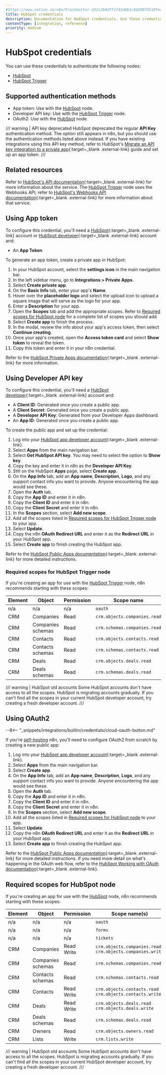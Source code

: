 ```yaml
---
#https://www.notion.so/n8n/Frontmatter-432c2b8dff1f43d4b1c8d20075510fe4
title: HubSpot credentials
description: Documentation for HubSpot credentials. Use these credentials to authenticate HubSpot in n8n, a workflow automation platform.
contentType: [integration, reference]
priority: medium
---
```


# HubSpot credentials

You can use these credentials to authenticate the following nodes:

- [HubSpot](/integrations/builtin/app-nodes/n8n-nodes-base.hubspot/)
- [HubSpot Trigger](/integrations/builtin/trigger-nodes/n8n-nodes-base.hubspottrigger/)

## Supported authentication methods

- App token: Use with the [HubSpot](/integrations/builtin/app-nodes/n8n-nodes-base.hubspot/) node.
- Developer API key: Use with the [HubSpot Trigger](/integrations/builtin/trigger-nodes/n8n-nodes-base.hubspottrigger/) node.
- OAuth2: Use with the [HubSpot](/integrations/builtin/app-nodes/n8n-nodes-base.hubspot/) node.

/// warning | API key deprecated
HubSpot deprecated the regular **API Key** authentication method. The option still appears in n8n, but you should use the authentication methods listed above instead. If you have existing integrations using this API key method, refer to HubSpot's [Migrate an API key integration to a private app](https://developers.hubspot.com/docs/api/migrate-an-api-key-integration-to-a-private-app){:target=_blank .external-link} guide and set up an app token.
///

## Related resources

Refer to [HubSpot's API documentation](https://developers.hubspot.com/docs/api/overview){:target=_blank .external-link} for more information about the service. The [HubSpot Trigger](/integrations/builtin/trigger-nodes/n8n-nodes-base.hubspottrigger/) node uses the Webhooks API; refer to [HubSpot's Webhooks API documentation](https://developers.hubspot.com/docs/api/webhooks){:target=_blank .external-link} for more information about that service.

## Using App token

To configure this credential, you'll need a [HubSpot](https://www.hubspot.com/){:target=_blank .external-link} account or [HubSpot developer](https://developers.hubspot.com/){:target=_blank .external-link} account and:

- An **App Token**

To generate an app token, create a private app in HubSpot:

1. In your HubSpot account, select the **settings icon** in the main navigation bar.
2. In the left sidebar menu, go to **Integrations > Private Apps**.
3. Select **Create private app**.
4. On the **Basic Info** tab, enter your app's **Name**.
5. Hover over the **placeholder logo** and select the upload icon to upload a square image that will serve as the logo for your app.
6. Enter a **Description** for your app.
7. Open the **Scopes** tab and add the appropriate scopes. Refer to [Required scopes for HubSpot node](#required-scopes-for-hubspot-node) for a complete list of scopes you should add.
8. Select **Create app** to finish the process.
9. In the modal, review the info about your app's access token, then select **Continue creating**.
10. Once your app's created, open the **Access token card** and select **Show token** to reveal the token.
11. Copy this token and enter it in your n8n credential.

Refer to the [HubSpot Private Apps documentation](https://developers.hubspot.com/docs/api/private-apps){:target=_blank .external-link} for more information.

## Using Developer API key

To configure this credential, you'll need a [HubSpot developer](https://developers.hubspot.com/){:target=_blank .external-link} account and:

- A **Client ID**: Generated once you create a public app. 
- A **Client Secret**: Generated once you create a public app.
- A **Developer API Key**: Generated from your Developer Apps dashboard.
- An **App ID**: Generated once you create a public app.

To create the public app and set up the credential:

1. Log into your [HubSpot app developer account](https://developers.hubspot.com/){:target=_blank .external-link}.
2. Select **Apps** from the main navigation bar.
3. Select **Get HubSpot API key**. You may need to select the option to **Show key**.
4. Copy the key and enter it in n8n as the **Developer API Key**.
3. Still on the HubSpot **Apps** page, select **Create app**.
4. On the **App Info** tab, add an **App name**, **Description**, **Logo**, and any support contact info you want to provide. Anyone encountering the app would see these.
5. Open the **Auth** tab.
6. Copy the **App ID** and enter it in n8n.
6. Copy the **Client ID** and enter it in n8n.
7. Copy the **Client Secret** and enter it in n8n.
8. In the **Scopes** section, select **Add new scope**.
9. Add all the scopes listed in [Required scopes for HubSpot Trigger node](#required-scopes-for-hubspot-trigger-node) to your app.
10. Select **Update**.
11. Copy the n8n **OAuth Redirect URL** and enter it as the **Redirect URL** in your HubSpot app.
12. Select **Create app** to finish creating the HubSpot app.

 Refer to the [HubSpot Public Apps documentation](https://developers.hubspot.com/docs/api/creating-an-app){:target=_blank .external-link} for more detailed instructions.

### Required scopes for HubSpot Trigger node

If you're creating an app for use with the [HubSpot Trigger](/integrations/builtin/trigger-nodes/n8n-nodes-base.hubspottrigger/) node, n8n recommends starting with these scopes:

| **Element** | **Object** | **Permission** | **Scope name** |
| --- | --- | --- | --- |
| n/a | n/a | n/a | `oauth` |
| CRM | Companies | Read | `crm.objects.companies.read` |
| CRM | Companies schemas | Read | `crm.schemas.companies.read` |
| CRM | Contacts | Read | `crm.objects.contacts.read` |
| CRM | Contacts schemas | Read | `crm.schemas.contacts.read` |
| CRM | Deals | Read | `crm.objects.deals.read` |
| CRM | Deals schemas| Read | `crm.schemas.deals.read` |

/// warning | HubSpot old accounts
Some HubSpot accounts don't have access to all the scopes. HubSpot is migrating accounts gradually. If you can't find all the scopes in your current HubSpot developer account, try creating a fresh developer account.
///

## Using OAuth2

--8<-- "_snippets/integrations/builtin/credentials/cloud-oauth-button.md"

If you're [self-hosting](/hosting/) n8n, you'll need to configure OAuth2 from scratch by creating a new public app:

1. Log into your [HubSpot app developer account](https://developers.hubspot.com/){:target=_blank .external-link}.
2. Select **Apps** from the main navigation bar.
3. Select **Create app**.
4. On the **App Info** tab, add an **App name**, **Description**, **Logo**, and any support contact info you want to provide. Anyone encountering the app would see these.
5. Open the **Auth** tab.
6. Copy the **App ID** and enter it in n8n.
6. Copy the **Client ID** and enter it in n8n.
7. Copy the **Client Secret** and enter it in n8n.
8. In the **Scopes** section, select **Add new scope**.
9. Add all the scopes listed in [Required scopes for HubSpot node](#required-scopes-for-hubspot-node) to your app.
10. Select **Update**.
11. Copy the n8n **OAuth Redirect URL** and enter it as the **Redirect URL** in your HubSpot app.
12. Select **Create app** to finish creating the HubSpot app.

Refer to the [HubSpot Public Apps documentation](https://developers.hubspot.com/docs/api/creating-an-app){:target=_blank .external-link} for more detailed instructions. If you need more detail on what's happening in the OAuth web flow, refer to the [HubSpot Working with OAuth documentation](https://developers.hubspot.com/docs/api/working-with-oauth){:target=_blank .external-link}.

## Required scopes for HubSpot node

If you're creating an app for use with the [HubSpot](/integrations/builtin/app-nodes/n8n-nodes-base.hubspot/) node, n8n recommends starting with these scopes:

| **Element** | **Object** | **Permission** | **Scope name(s)** |
| --- | --- | --- | --- |
| n/a | n/a | n/a |  `oauth` |
| n/a | n/a | n/a |  `forms` |
| n/a | n/a | n/a |  `tickets` |
| CRM | Companies | Read <br> Write | `crm.objects.companies.read` <br> `crm.objects.companies.write`|
| CRM | Companies schemas | Read | `crm.schemas.companies.read` |
| CRM | Contacts schemas | Read | `crm.schemas.contacts.read` |
| CRM | Contacts | Read <br> Write | `crm.objects.contacts.read` <br> `crm.objects.contacts.write`|
| CRM | Deals | Read <br> Write | `crm.objects.deals.read` <br> `crm.objects.deals.write`|
| CRM | Deals schemas | Read | `crm.schemas.deals.read` |
| CRM | Owners | Read | `crm.objects.owners.read` |
| CRM | Lists | Write | `crm.lists.write` |

/// warning | HubSpot old accounts
Some HubSpot accounts don't have access to all the scopes. HubSpot is migrating accounts gradually. If you can't find all the scopes in your current HubSpot developer account, try creating a fresh developer account.
///
